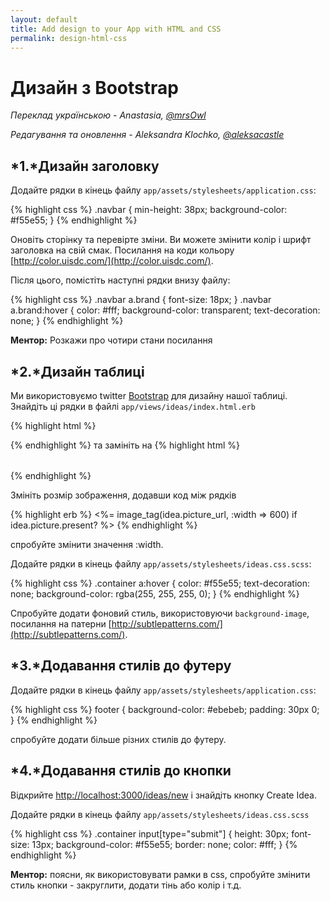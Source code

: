 ```yaml
---
layout: default
title: Add design to your App with HTML and CSS
permalink: design-html-css
---
```


# Дизайн з Bootstrap
*Переклад українською - Anastasia, [@mrsOwl](https://github.com/mrsOwl)*

*Редагування та оновлення -  Aleksandra Klochko, [@aleksacastle](https://github.com/aleksacastle)*

## *1.*Дизайн заголовку

Додайте рядки в кінець файлу `app/assets/stylesheets/application.css`:

{% highlight css %}
.navbar {
  min-height: 38px;
  background-color: #f55e55;
}
{% endhighlight %}


Оновiть сторінку та перевірте зміни. Ви можете змінити колір і шрифт заголовка на свій смак. Посилання на коди кольору [http://color.uisdc.com/](http://color.uisdc.com/).

Після цього, помістіть наступні рядки внизу файлу:

{% highlight css %}
.navbar a.brand { font-size: 18px; }
.navbar a.brand:hover {
 color: #fff;
 background-color: transparent;
 text-decoration: none;
}
{% endhighlight %}


**Ментор:** Розкажи про чотири стани посилання

## *2.*Дизайн таблиці

Ми використовуємо twitter [Bootstrap](http://getbootstrap.com/) для дизайну нашої таблиці. Знайдіть ці рядки в файлі `app/views/ideas/index.html.erb`

{% highlight html %}
<table>
{% endhighlight %}
та замініть на
{% highlight html %}
<table class="table">
{% endhighlight %}

Змініть розмір зображення, додавши код між рядків

{% highlight erb %}
<%= image_tag(idea.picture_url, :width => 600) if idea.picture.present? %>
{% endhighlight %}


спробуйте змінити значення :width.

Додайте рядки в кінець файлу `app/assets/stylesheets/ideas.css.scss`:

{% highlight css %}
.container a:hover {
  color: #f55e55;
  text-decoration: none;
  background-color: rgba(255, 255, 255, 0);
}
{% endhighlight %}


Спробуйте додати фоновий стиль, використовуючи `background-image`, посилання на патерни [http://subtlepatterns.com/](http://subtlepatterns.com/).

## *3.*Додавання стилів до футеру

Додайте рядки в кінець файлу `app/assets/stylesheets/application.css`:


{% highlight css %}
footer {
  background-color: #ebebeb;
  padding: 30px 0;
}
{% endhighlight %}

спробуйте додати більше різних стилів до футеру.

## *4.*Додавання стилів до кнопки

Відкрийте [http://localhost:3000/ideas/new](http://localhost:3000/ideas/new) і знайдіть кнопку Create Idea.

Додайте рядки в кінець файлу `app/assets/stylesheets/ideas.css.scss`


{% highlight css %}
.container input[type="submit"] {
  height: 30px;
  font-size: 13px;
  background-color: #f55e55;
  border: none;
  color: #fff;
}
{% endhighlight %}


**Ментор:** поясни, як використовувати рамки в css, спробуйте змінити стиль кнопки - закруглити, додати тінь або колір і т.д.
